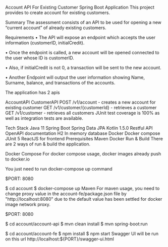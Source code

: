 Account API For Existing Customer
Spring Boot Application
This project provides to create account for existing customers.

Summary
The assessment consists of an API to be used for opening a new “current account” of already existing customers.

Requirements
• The API will expose an endpoint which accepts the user information (customerID, initialCredit).

• Once the endpoint is called, a new account will be opened connected to the user whose ID is customerID.

• Also, if initialCredit is not 0, a transaction will be sent to the new account.

• Another Endpoint will output the user information showing Name, Surname, balance, and transactions of the accounts.

The application has 2 apis

AccountAPI
CustomerAPI
POST /v1/account - creates a new account for existing customer
GET /v1/customer/{customerId} - retrieves a customer
GET /v1/customer - retrieves all customers
JUnit test coverage is 100% as well as integration tests are available.

Tech Stack
Java 11
Spring Boot
Spring Data JPA
Kotlin 1.5.0
Restful API
OpenAPI documentation
H2 In memory database
Docker
Docker compose
JUnit 5
ReactJS for frontend
Prerequisites
Maven
Docker
Run & Build
There are 2 ways of run & build the application.

Docker Compose
For docker compose usage, docker images already push to docker.io

You just need to run docker-compose up command

$PORT: 8080

$ cd account
$ docker-compose up
Maven
For maven usage, you need to change proxy value in the account-fe/package.json file by "http://localhost:8080" due to the default value has been settled for docker image network proxy.

$PORT: 8080

$ cd account/account-api
$ mvn clean install
$ mvn spring-boot:run

$ cd account/account-fe
$ npm install
$ npm start
Swagger UI will be run on this url
http://localhost:${PORT}/swagger-ui.html
